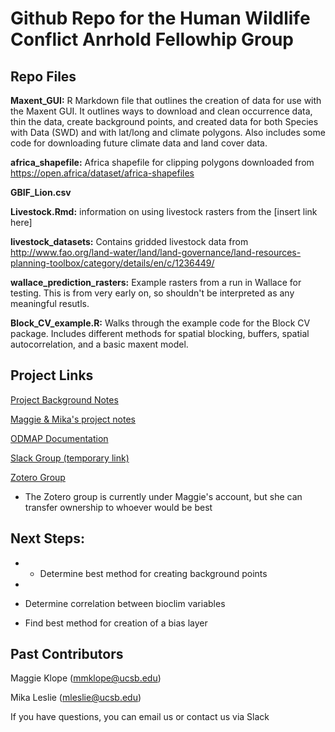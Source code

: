 # Github Repo for the Human Wildlife Conflict Anrhold Fellowhip Group

## Repo Files

**Maxent_GUI:** R Markdown file that outlines the creation of data for use with the Maxent GUI.  It outlines ways to download and clean occurrence data, thin the data, create background points, and created data for both Species with Data (SWD) and with lat/long and climate polygons. Also includes some code for downloading future climate data and land cover data.

**africa_shapefile:** Africa shapefile for clipping polygons downloaded from https://open.africa/dataset/africa-shapefiles

**GBIF_Lion.csv**

**Livestock.Rmd:** information on using livestock rasters from the [insert link here]

**livestock_datasets:** Contains gridded livestock data from http://www.fao.org/land-water/land/land-governance/land-resources-planning-toolbox/category/details/en/c/1236449/

**wallace_prediction_rasters:** Example rasters from a run in Wallace for testing. This is from very early on, so shouldn't be interpreted as any meaningful resutls.

**Block_CV_example.R:** Walks through the example code for the Block CV package. Includes different methods for spatial blocking, buffers, spatial autocorrelation, and a basic maxent model.

## Project Links
[Project Background Notes](https://docs.google.com/document/d/1ra-ZNB6CdaiyI0D5DSjjCjhgxTDMzOY4mdLgj1ppPa4/edit?usp=sharing)

[Maggie & Mika's project notes](https://docs.google.com/document/d/1WfQUMGLqzDge0QEOsIzXXzvaXOcKKox7SyCAX3pT8Zk/edit?usp=sharing)

[ODMAP Documentation](https://docs.google.com/document/d/1gNyrZiQGowUutnNfpfpKjwi6gAXWLaEiY1dPHGPFJ_M/edit?usp=sharing)

[Slack Group (temporary link)](https://join.slack.com/t/arnhold-fellows/shared_invite/zt-w24b68p0-h5gKsgLXt80Ioorgf5jI4w)

[Zotero Group](https://www.zotero.org/groups/4371798/arnhold-hwc)

- The Zotero group is currently under Maggie's account, but she can transfer ownership to whoever would be best

## Next Steps:

- - Determine best method for creating background points
- 
- Determine correlation between bioclim variables

- Find best method for creation of a bias layer

## Past Contributors

Maggie Klope (mmklope@ucsb.edu)

Mika Leslie (mleslie@ucsb.edu)

If you have questions, you can email us or contact us via Slack
